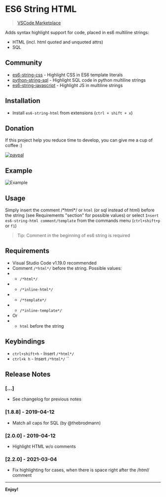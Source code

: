 # ES6 String HTML 
> [VSCode Marketplace](https://marketplace.visualstudio.com/items?itemName=Tobermory.es6-string-html)

Adds syntax highlight support for code, placed in es6 multiline strings:
- HTML (incl. html quoted and unquoted attrs)
- SQL

## Community
- [es6-string-css](https://github.com/bashmish/es6-string-css) - Highlight CSS in ES6 template literals
- [python-string-sql](https://github.com/ptweir/python-string-sql) - Highlight SQL code in python multiline strings
- [es6-string-javascript](https://github.com/Zjcompt/es6-string-javascript) - Highlight JS in multiline strings

## Installation

- Install `es6-string-html` from extensions (`ctrl + shift + x`)

## Donation

If this project help you reduce time to develop, you can give me a cup of coffee :)

[![paypal](https://www.paypalobjects.com/en_US/i/btn/btn_donateCC_LG.gif)](https://www.paypal.com/cgi-bin/webscr?cmd=_s-xclick&hosted_button_id=68P8BFSZPG5H2)

## Example

![Example](https://github.com/mydesireiscoma/es6-string-html/raw/master/docs/demo.png)

## Usage

Simply insert the comment /\*html\*/ or `html` (or sql instead of html) before the string
(see Requirements "section" for possible values) or select
`Insert es6-string-html comment/template` from the commands menu
(`ctrl+shift+p` or `f1`)

> Tip: Comment in the beginning of es6 string is required

## Requirements

- Visual Studio Code v1.19.0 recommended
- Comment `/*html*/` before the string. Possible values:
- - `/*html*/`
- - `/*inline-html*/`
- - `/*template*/`
- - `/*inline-template*/`
- Or
- - `html` before the string

## Keybindings
- `ctrl+shift+h` - Insert `/*html*/`
- `ctrl+k h` - Insert `/*html*/` \`\`

## Release Notes

### [...]
- See changelog for previous notes

### [1.8.8] - 2019-04-12
- Match all caps for SQL (by @thebrodmann)

### [2.0.0] - 2019-04-12
- Highlight HTML w/o comments

### [2.2.0] - 2021-03-04
- Fix highlighting for cases, when there is space right after the /*html*/ comment
-----------------------------------------------------------------------------------------------------------

**Enjoy!**
